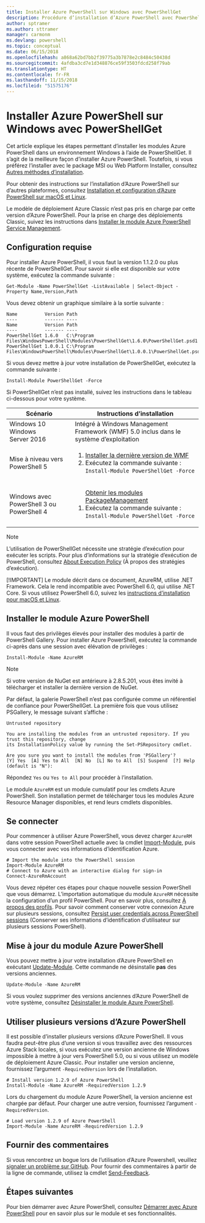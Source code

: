 ```yaml
---
title: Installer Azure PowerShell sur Windows avec PowerShellGet
description: Procédure d’installation d’Azure PowerShell avec PowerShellGet
author: sptramer
ms.author: sttramer
manager: carmonm
ms.devlang: powershell
ms.topic: conceptual
ms.date: 06/15/2018
ms.openlocfilehash: a868a62bd7bb2f39775a3b7878e2c8484c50438d
ms.sourcegitcommit: 4afdba3cd7e1d348876ce59f3503fdcd258f79ab
ms.translationtype: HT
ms.contentlocale: fr-FR
ms.lasthandoff: 11/15/2018
ms.locfileid: "51575176"
---
```

# <a name="install-azure-powershell-on-windows-with-powershellget"></a>Installer Azure PowerShell sur Windows avec PowerShellGet

Cet article explique les étapes permettant d’installer les modules Azure PowerShell dans un environnement Windows à l’aide de PowerShellGet. Il s’agit de la meilleure façon d’installer Azure PowerShell. Toutefois, si vous préférez l’installer avec le package MSI ou Web Platform Installer, consultez [Autres méthodes d’installation](other-install.md).

Pour obtenir des instructions sur l’installation d’Azure PowerShell sur d’autres plateformes, consultez [Installation et configuration d’Azure PowerShell sur macOS et Linux](install-azurermps-maclinux.md).

Le modèle de déploiement Azure Classic n’est pas pris en charge par cette version d’Azure PowerShell. Pour la prise en charge des déploiements Classic, suivez les instructions dans [Installer le module Azure PowerShell Service Management](/powershell/azure/servicemanagement/install-azure-ps).

## <a name="requirements"></a>Configuration requise

Pour installer Azure PowerShell, il vous faut la version 1.1.2.0 ou plus récente de PowerShellGet. Pour savoir si elle est disponible sur votre système, exécutez la commande suivante :

```powershell-interactive
Get-Module -Name PowerShellGet -ListAvailable | Select-Object -Property Name,Version,Path
```

Vous devez obtenir un graphique similaire à la sortie suivante :

```output
Name          Version Path
----          ------- ----
Name          Version Path
----          ------- ----
PowerShellGet 1.6.0   C:\Program Files\WindowsPowerShell\Modules\PowerShellGet\1.6.0\PowerShellGet.psd1
PowerShellGet 1.0.0.1 C:\Program Files\WindowsPowerShell\Modules\PowerShellGet\1.0.0.1\PowerShellGet.psd1
```

Si vous devez mettre à jour votre installation de PowerShellGet, exécutez la commande suivante :

```powershell-interactive
Install-Module PowerShellGet -Force
```

Si PowerShellGet n’est pas installé, suivez les instructions dans le tableau ci-dessous pour votre système.

|Scénario|Instructions d’installation|
|---|---|
|Windows 10<br/>Windows Server 2016|Intégré à Windows Management Framework (WMF) 5.0 inclus dans le système d’exploitation|
|Mise à niveau vers PowerShell 5| <ol><li>[Installer la dernière version de WMF](https://www.microsoft.com/en-us/download/details.aspx?id=54616)</li><li>Exécutez la commande suivante :<br/>```Install-Module PowerShellGet -Force```</li></ol>|
|Windows avec PowerShell 3 ou PowerShell 4|<ol><il>[Obtenir les modules PackageManagement](http://go.microsoft.com/fwlink/?LinkID=746217)</il><li>Exécutez la commande suivante :<br/>```Install-Module PowerShellGet -Force```</li></ol>|

> [!NOTE]
> L’utilisation de PowerShellGet nécessite une stratégie d’exécution pour exécuter les scripts. Pour plus d’informations sur la stratégie d’exécution de PowerShell, consultez [About Execution Policy](/powershell/module/microsoft.powershell.core/about/about_execution_policies) (À propos des stratégies d’exécution).
>
> [!IMPORTANT]
> Le module décrit dans ce document, AzureRM, utilise .NET Framework. Cela le rend incompatible avec PowerShell 6.0, qui utilise .NET Core. Si vous utilisez PowerShell 6.0, suivez les [instructions d’installation pour macOS et Linux](install-azurermps-maclinux.md).

## <a name="install-the-azure-powershell-module"></a>Installer le module Azure PowerShell

Il vous faut des privilèges élevés pour installer des modules à partir de PowerShell Gallery. Pour installer Azure PowerShell, exécutez la commande ci-après dans une session avec élévation de privilèges :

```powershell-interactive
Install-Module -Name AzureRM
```

> [!NOTE]
> Si votre version de NuGet est antérieure à 2.8.5.201, vous êtes invité à télécharger et installer la dernière version de NuGet.

Par défaut, la galerie PowerShell n’est pas configurée comme un référentiel de confiance pour PowerShellGet. La première fois que vous utilisez PSGallery, le message suivant s’affiche :

```output
Untrusted repository

You are installing the modules from an untrusted repository. If you trust this repository, change
its InstallationPolicy value by running the Set-PSRepository cmdlet.

Are you sure you want to install the modules from 'PSGallery'?
[Y] Yes  [A] Yes to All  [N] No  [L] No to All  [S] Suspend  [?] Help (default is "N"):
```

Répondez `Yes` ou `Yes to All` pour procéder à l’installation.

Le module `AzureRM` est un module cumulatif pour les cmdlets Azure PowerShell. Son installation permet de télécharger tous les modules Azure Resource Manager disponibles, et rend leurs cmdlets disponibles.

## <a name="sign-in"></a>Se connecter

Pour commencer à utiliser Azure PowerShell, vous devez charger `AzureRM` dans votre session PowerShell actuelle avec la cmdlet [Import-Module](/powershell/module/Microsoft.PowerShell.Core/Import-Module), puis vous connecter avec vos informations d’identification Azure.

```powershell-interactive
# Import the module into the PowerShell session
Import-Module AzureRM
# Connect to Azure with an interactive dialog for sign-in
Connect-AzureRmAccount
```

Vous devez répéter ces étapes pour chaque nouvelle session PowerShell que vous démarrez. L’importation automatique du module `AzureRM` nécessite la configuration d’un profil PowerShell. Pour en savoir plus, consultez [À propos des profils](/powershell/module/microsoft.powershell.core/about/about_profiles).
Pour savoir comment conserver votre connexion Azure sur plusieurs sessions, consultez [Persist user credentials across PowerShell sessions](context-persistence.md) (Conserver ses informations d’identification d’utilisateur sur plusieurs sessions PowerShell).

## <a name="update-the-azure-powershell-module"></a>Mise à jour du module Azure PowerShell

Vous pouvez mettre à jour votre installation d’Azure PowerShell en exécutant [Update-Module](/powershell/module/powershellget/update-module). Cette commande ne désinstalle __pas__ des versions anciennes.

```powershell-interactive
Update-Module -Name AzureRM
```

Si vous voulez supprimer des versions anciennes d’Azure PowerShell de votre système, consultez [Désinstaller le module Azure PowerShell](uninstall-azurerm-ps.md).

## <a name="use-multiple-versions-of-azure-powershell"></a>Utiliser plusieurs versions d’Azure PowerShell

Il est possible d’installer plusieurs versions d’Azure PowerShell. Il vous faudra peut-être plus d’une version si vous travaillez avec des ressources Azure Stack locales, si vous exécutez une version ancienne de Windows impossible à mettre à jour vers PowerShell 5.0, ou si vous utilisez un modèle de déploiement Azure Classic. Pour installer une version ancienne, fournissez l’argument `-RequiredVersion` lors de l’installation.

```powershell-interactive
# Install version 1.2.9 of Azure PowerShell
Install-Module -Name AzureRM -RequiredVersion 1.2.9
```

Lors du chargement du module Azure PowerShell, la version ancienne est chargée par défaut. Pour charger une autre version, fournissez l’argument `-RequiredVersion`.

```powershell-interactive
# Load version 1.2.9 of Azure PowerShell
Import-Module -Name AzureRM -RequiredVersion 1.2.9
```

## <a name="provide-feedback"></a>Fournir des commentaires

Si vous rencontrez un bogue lors de l’utilisation d’Azure Powershell, veuillez [signaler un problème sur GitHub](https://github.com/Azure/azure-powershell/issues).
Pour fournir des commentaires à partir de la ligne de commande, utilisez la cmdlet [Send-Feedback](/powershell/module/azurerm.profile/send-feedback).

## <a name="next-steps"></a>Étapes suivantes

Pour bien démarrer avec Azure PowerShell, consultez [Démarrer avec Azure PowerShell](get-started-azureps.md) pour en savoir plus sur le module et ses fonctionnalités.